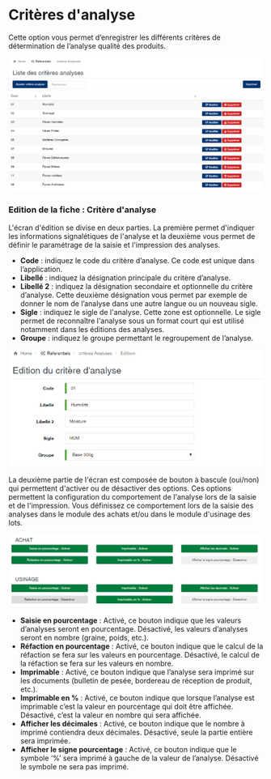 # Critères d'analyse

Cette option vous permet d’enregistrer les différents critères de détermination de l’analyse qualité des produits.

![](../../.gitbook/assets/typeanalyse1.png)

### **Edition de la fiche : Critère d'analyse**

L'écran d'édition se divise en deux parties. La première permet d'indiquer les informations signalétiques de l'analyse et la deuxième vous permet de définir le paramétrage de la saisie et l'impression des analyses.

* **Code** : indiquez le code du critère d’analyse. Ce code est unique dans l’application.
* **Libellé** : indiquez la désignation principale du critère d’analyse.
* **Libellé 2** : indiquez la désignation secondaire et optionnelle du critère d’analyse. Cette deuxième désignation vous permet par exemple de donner le nom de l’analyse dans une autre langue ou un nouveau sigle.
* **Sigle** : indiquez le sigle de l'analyse. Cette zone est optionnelle. Le sigle permet de reconnaître l'analyse sous un format court qui est utilisé notamment dans les éditions des analyses.
* **Groupe** : indiquez le groupe permettant le regroupement de l’analyse.

![](../../.gitbook/assets/typeanalyse2.png)

La deuxième partie de l'écran est composée de bouton à bascule (oui/non) qui permettent d'activer ou de désactiver des options. Ces options permettent la configuration du comportement de l'analyse lors de la saisie et de l'impression. Vous définissez ce comportement lors de la saisie des analyses dans le module des achats et/ou dans le module d'usinage des lots.

![](../../.gitbook/assets/typeanalyse3.png)

* **Saisie en pourcentage** : Activé, ce bouton indique que les valeurs d’analyses seront en pourcentage. Désactivé, les valeurs d’analyses seront en nombre (graine, poids, etc.).&#x20;
* **Réfaction en pourcentage** : Activé, ce bouton indique que le calcul de la réfaction se fera sur les valeurs en pourcentage. Désactivé, le calcul de la réfaction se fera sur les valeurs en nombre.&#x20;
* **Imprimable** : Activé, ce bouton indique que l’analyse sera imprimé sur les documents (bulletin de pesée, bordereau de réception de produit, etc.).&#x20;
* **Imprimable en %** : Activé, ce bouton indique que lorsque l’analyse est imprimable c’est la valeur en pourcentage qui doit être affichée. Désactivé, c’est la valeur en nombre qui sera affichée.&#x20;
* **Afficher les décimales** : Activé, ce bouton indique que le nombre à imprimé contiendra deux décimales. Désactivé, seule la partie entière sera imprimée.&#x20;
* **Afficher le signe pourcentage** : Activé, ce bouton indique que le symbole ‘%’ sera imprimé à gauche de la valeur de l’analyse. Désactivé le symbole ne sera pas imprimé.
